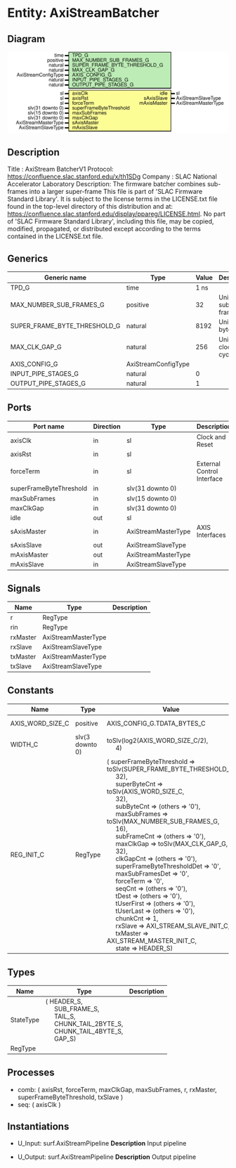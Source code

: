 # Entity: AxiStreamBatcher

## Diagram

![Diagram](AxiStreamBatcher.svg "Diagram")
## Description

Title      : AxiStream BatcherV1 Protocol: https://confluence.slac.stanford.edu/x/th1SDg
Company    : SLAC National Accelerator Laboratory
Description: The firmware batcher combines sub-frames into a larger super-frame
This file is part of 'SLAC Firmware Standard Library'.
It is subject to the license terms in the LICENSE.txt file found in the
top-level directory of this distribution and at:
   https://confluence.slac.stanford.edu/display/ppareg/LICENSE.html.
No part of 'SLAC Firmware Standard Library', including this file,
may be copied, modified, propagated, or distributed except according to
the terms contained in the LICENSE.txt file.
## Generics

| Generic name                 | Type                | Value | Description           |
| ---------------------------- | ------------------- | ----- | --------------------- |
| TPD_G                        | time                | 1 ns  |                       |
| MAX_NUMBER_SUB_FRAMES_G      | positive            | 32    | Units of sub-frames   |
| SUPER_FRAME_BYTE_THRESHOLD_G | natural             | 8192  | Units of bytes        |
| MAX_CLK_GAP_G                | natural             | 256   | Units of clock cycles |
| AXIS_CONFIG_G                | AxiStreamConfigType |       |                       |
| INPUT_PIPE_STAGES_G          | natural             | 0     |                       |
| OUTPUT_PIPE_STAGES_G         | natural             | 1     |                       |
## Ports

| Port name               | Direction | Type                | Description                |
| ----------------------- | --------- | ------------------- | -------------------------- |
| axisClk                 | in        | sl                  | Clock and Reset            |
| axisRst                 | in        | sl                  |                            |
| forceTerm               | in        | sl                  | External Control Interface |
| superFrameByteThreshold | in        | slv(31 downto 0)    |                            |
| maxSubFrames            | in        | slv(15 downto 0)    |                            |
| maxClkGap               | in        | slv(31 downto 0)    |                            |
| idle                    | out       | sl                  |                            |
| sAxisMaster             | in        | AxiStreamMasterType | AXIS Interfaces            |
| sAxisSlave              | out       | AxiStreamSlaveType  |                            |
| mAxisMaster             | out       | AxiStreamMasterType |                            |
| mAxisSlave              | in        | AxiStreamSlaveType  |                            |
## Signals

| Name     | Type                | Description |
| -------- | ------------------- | ----------- |
| r        | RegType             |             |
| rin      | RegType             |             |
| rxMaster | AxiStreamMasterType |             |
| rxSlave  | AxiStreamSlaveType  |             |
| txMaster | AxiStreamMasterType |             |
| txSlave  | AxiStreamSlaveType  |             |
## Constants

| Name             | Type            | Value                                                                                                                                                                                                                                                                                                                                                                                                                                                                                                                                                                                                                                                                                                                                                                                                                                                                                                                                                                                                                                                                                                                                                                                                                                                                                                                                                                                                                                                                                                                                                                                                                                                                                                                                                                                                    | Description    |
| ---------------- | --------------- | -------------------------------------------------------------------------------------------------------------------------------------------------------------------------------------------------------------------------------------------------------------------------------------------------------------------------------------------------------------------------------------------------------------------------------------------------------------------------------------------------------------------------------------------------------------------------------------------------------------------------------------------------------------------------------------------------------------------------------------------------------------------------------------------------------------------------------------------------------------------------------------------------------------------------------------------------------------------------------------------------------------------------------------------------------------------------------------------------------------------------------------------------------------------------------------------------------------------------------------------------------------------------------------------------------------------------------------------------------------------------------------------------------------------------------------------------------------------------------------------------------------------------------------------------------------------------------------------------------------------------------------------------------------------------------------------------------------------------------------------------------------------------------------------------------- | -------------- |
| AXIS_WORD_SIZE_C | positive        |  AXIS_CONFIG_G.TDATA_BYTES_C                                                                                                                                                                                                                                                                                                                                                                                                                                                                                                                                                                                                                                                                                                                                                                                                                                                                                                                                                                                                                                                                                                                                                                                                                                                                                                                                                                                                                                                                                                                                                                                                                                                                                                                                                                             | Units of bytes |
| WIDTH_C          | slv(3 downto 0) |  toSlv(log2(AXIS_WORD_SIZE_C/2),<br><span style="padding-left:20px"> 4)                                                                                                                                                                                                                                                                                                                                                                                                                                                                                                                                                                                                                                                                                                                                                                                                                                                                                                                                                                                                                                                                                                                                                                                                                                                                                                                                                                                                                                                                                                                                                                                                                                                                                                                                  |                |
| REG_INIT_C       | RegType         |  (       superFrameByteThreshold    => toSlv(SUPER_FRAME_BYTE_THRESHOLD_G,<br><span style="padding-left:20px"> 32),<br><span style="padding-left:20px">       superByteCnt               => toSlv(AXIS_WORD_SIZE_C,<br><span style="padding-left:20px"> 32),<br><span style="padding-left:20px">       subByteCnt                 => (others => '0'),<br><span style="padding-left:20px">       maxSubFrames               => toSlv(MAX_NUMBER_SUB_FRAMES_G,<br><span style="padding-left:20px"> 16),<br><span style="padding-left:20px">       subFrameCnt                => (others => '0'),<br><span style="padding-left:20px">       maxClkGap                  => toSlv(MAX_CLK_GAP_G,<br><span style="padding-left:20px"> 32),<br><span style="padding-left:20px">       clkGapCnt                  => (others => '0'),<br><span style="padding-left:20px">       superFrameByteThresholdDet => '0',<br><span style="padding-left:20px">       maxSubFramesDet            => '0',<br><span style="padding-left:20px">       forceTerm                  => '0',<br><span style="padding-left:20px">       seqCnt                     => (others => '0'),<br><span style="padding-left:20px">       tDest                      => (others => '0'),<br><span style="padding-left:20px">       tUserFirst                 => (others => '0'),<br><span style="padding-left:20px">       tUserLast                  => (others => '0'),<br><span style="padding-left:20px">       chunkCnt                   => 1,<br><span style="padding-left:20px">       rxSlave                    => AXI_STREAM_SLAVE_INIT_C,<br><span style="padding-left:20px">       txMaster                   => AXI_STREAM_MASTER_INIT_C,<br><span style="padding-left:20px">       state                      => HEADER_S) |                |
## Types

| Name      | Type                                                                                                                                                                                                                                                                 | Description |
| --------- | -------------------------------------------------------------------------------------------------------------------------------------------------------------------------------------------------------------------------------------------------------------------- | ----------- |
| StateType | ( HEADER_S,<br><span style="padding-left:20px"> SUB_FRAME_S,<br><span style="padding-left:20px"> TAIL_S,<br><span style="padding-left:20px"> CHUNK_TAIL_2BYTE_S,<br><span style="padding-left:20px"> CHUNK_TAIL_4BYTE_S,<br><span style="padding-left:20px"> GAP_S)  |             |
| RegType   |                                                                                                                                                                                                                                                                      |             |
## Processes
- comb: ( axisRst, forceTerm, maxClkGap, maxSubFrames, r, rxMaster,
                   superFrameByteThreshold, txSlave )
- seq: ( axisClk )
## Instantiations

- U_Input: surf.AxiStreamPipeline
**Description**
Input pipeline

- U_Output: surf.AxiStreamPipeline
**Description**
Output pipeline

